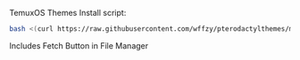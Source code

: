 TemuxOS Themes
Install script:
```sh
bash <(curl https://raw.githubusercontent.com/wffzy/pterodactylthemes/main/install.sh)
```
Includes Fetch Button in File Manager
